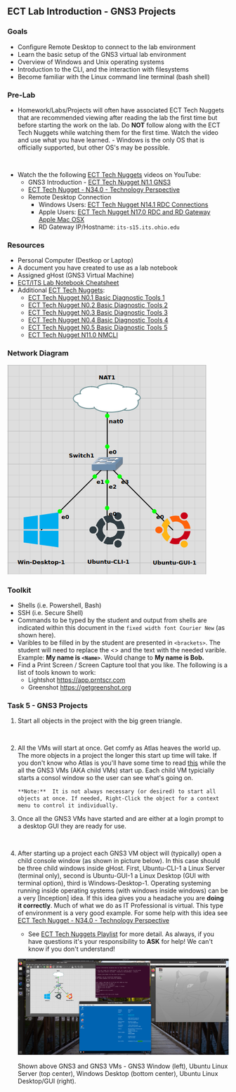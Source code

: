 ## ECT Lab Introduction - GNS3 Projects

### Goals
-   Configure Remote Desktop to connect to the lab environment
-   Learn the basic setup of the GNS3 virtual lab environment
-   Overview of Windows and Unix operating systems
-   Introduction to the CLI, and the interaction with filesystems
-   Become familiar with the Linux command line terminal (bash shell)

### Pre-Lab
- Homework/Labs/Projects will often have associated ECT Tech Nuggets that are recommended viewing after reading the lab the first time but before starting the work on the lab.  Do **NOT** follow along with the ECT Tech Nuggets while watching them for the first time. Watch the video and use what you have learned. - Windows is the only OS that is officially supported, but other OS's may be possible. 
<br>

- Watch the the following [ECT Tech Nuggets](https://www.youtube.com/@ecttechnuggets9126/featured) videos on YouTube:
    - GNS3 Introduction - [ECT Tech Nugget N1.1 GNS3](https://www.youtube.com/watch?v=w5qsM3LhpQI)
    - [ECT Tech Nugget - N34.0 - Technology Perspective](https://youtu.be/ixrzbdUu8yQ)
    - Remote Desktop Connection
        - Windows Users: [ECT Tech Nugget N14.1 RDC Connections](https://youtu.be/H52fC9hCmdk)
        - Apple Users: [ECT Tech Nugget N17.0 RDC and RD Gateway Apple Mac OSX](https://youtu.be/g1oYzEham8c)
        - RD Gateway IP/Hostname: ```its-s15.its.ohio.edu```

### Resources

- Personal Computer (Destkop or Laptop)
- A document you have created to use as a lab notebook
- Assigned gHost (GNS3 Virtual Machine)
- [ECT/ITS Lab Notebook Cheatsheet](https://github.com/OHIO-ECT/Lab-Notebook-Cheat-Sheet)
- Additional [ECT Tech Nuggets](https://www.youtube.com/@ecttechnuggets9126/featured):
  - [ECT Tech Nugget N0.1 Basic Diagnostic Tools 1](https://youtu.be/_pRXauSnU6U)
  - [ECT Tech Nugget N0.2 Basic Diagnostic Tools 2](https://youtu.be/hWeJlNVaUbU)
  - [ECT Tech Nugget N0.3 Basic Diagnostic Tools 3](https://youtu.be/PMk53TngTio)
  - [ECT Tech Nugget N0.4 Basic Diagnostic Tools 4](https://youtu.be/gD-Tk1Bk7x0)
  - [ECT Tech Nugget N0.5 Basic Diagnostic Tools 5](https://youtu.be/QTIbS9wyfag)
  - [ECT Tech Nugget N11.0 NMCLI](https://youtu.be/43F51qVz9Ds)

### Network Diagram

![](./images/lab1-pic2-1.png)

### Toolkit

-   Shells (i.e. Powershell, Bash)
-   SSH (i.e. Secure Shell)
-   Commands to be typed by the student and output from shells are indicated within this document in the ``fixed width font Courier New`` (as shown here).
-   Varibles to be filled in by the student are presented in ``<brackets>``. The student will need to replace the <> and the text with the needed varible. Example: **My name is ``<Name>``**. Would change to **My name is Bob.**
-   Find a Print Screen / Screen Capture tool that you like. The following is a list of tools known to work:
    -   Lightshot <https://app.prntscr.com>
    -   Greenshot <https://getgreenshot.org>

### Task 5 - GNS3 Projects

1.  Start all objects in the project with the big green triangle.
<br>

2.  All the VMs will start at once. Get comfy as Atlas heaves the world up. The more objects in a project the longer this start up time will take. If you don't know who Atlas is you'll have some time to read [this](https://greekgodsandgoddesses.net/gods/atlas) while the all the GNS3 VMs (AKA child VMs) start up. Each child VM typicially starts a consol window so the user can see what's going on. 

        **Note:**  It is not always necessary (or desired) to start all objects at once. If needed, Right-Click the object for a context menu to control it individually.

3. Once all the GNS3 VMs have started and are either at a login prompt to a desktop GUI they are ready for use.
<br>

4. After starting up a project each GNS3 VM object will (typically) open a child console window (as shown in picture below). In this case should be three child windows inside gHost. First, Ubuntu-CLI-1 a Linux Server (terminal only), second is Ubuntu-GUI-1 a Linux Desktop (GUI with terminal option), third is Windows-Desktop-1. Operating systeming running inside operating systems (with windows inside windows) can be a very [Inception] idea. If this idea gives you a headache you are **doing it correctly**. Much of what we do as IT Professional is virtual. This type of environment is a very good example. For some help with this idea see [ECT Tech Nugget - N34.0 - Technology Perspective](https://youtu.be/ixrzbdUu8yQ.)

    - See [ECT Tech Nuggets Playlist](https://www.youtube.com/playlist?list=PLEA5GnkCPRTlvN_eyR99jOSsBCaV6khRS) for more detail. As always, if you have questions it's your responsibility to **ASK** for help! We can't know if you don't understand!

    ![](./images/lab1-pic1.png)

    Shown above GNS3 and GNS3 VMs - GNS3 Window (left), Ubuntu Linux Server (top center), Windows Desktop (bottom center), Ubuntu Linux Desktop/GUI (right).